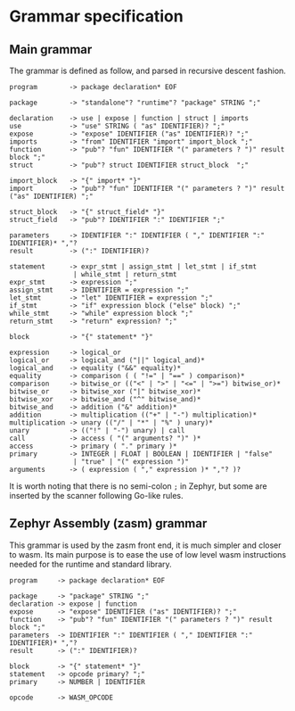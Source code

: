 # Grammar specification

## Main grammar

The grammar is defined as follow, and parsed in recursive descent fashion.

```
program        -> package declaration* EOF

package        -> "standalone"? "runtime"? "package" STRING ";"

declaration    -> use | expose | function | struct | imports
use            -> "use" STRING ( "as" IDENTIFIER)? ";"
expose         -> "expose" IDENTIFIER ("as" IDENTIFIER)? ";"
imports        -> "from" IDENTIFIER "import" import_block ";"
function       -> "pub"? "fun" IDENTIFIER "(" parameters ? ")" result block ";"
struct         -> "pub"? struct IDENTIFIER struct_block  ";"

import_block   -> "{" import* "}"
import         -> "pub"? "fun" IDENTIFIER "(" parameters ? ")" result ("as" IDENTIFIER) ";"

struct_block   -> "{" struct_field* "}"
struct_field   -> "pub"? IDENTIFIER ":" IDENTIFIER ";"

parameters     -> IDENTIFIER ":" IDENTIFIER ( "," IDENTIFIER ":" IDENTIFIER)* ","?
result         -> (":" IDENTIFIER)?

statement      -> expr_stmt | assign_stmt | let_stmt | if_stmt
                | while_stmt | return_stmt
expr_stmt      -> expression ";"
assign_stmt    -> IDENTIFIER = expression ";"
let_stmt       -> "let" IDENTIFIER = expression ";"
if_stmt        -> "if" expression block ("else" block) ";"
while_stmt     -> "while" expression block ";"
return_stmt    -> "return" expression? ";"

block          -> "{" statement* "}"

expression     -> logical_or
logical_or     -> logical_and ("||" logical_and)*
logical_and    -> equality ("&&" equality)*
equality       -> comparison ( ( "!=" | "==" ) comparison)*
comparison     -> bitwise_or (("<" | ">" | "<=" | ">=") bitwise_or)*
bitwise_or     -> bitwise_xor ("|" bitwise_xor)*
bitwise_xor    -> bitwise_and ("^" bitwise_and)*
bitwise_and    -> addition ("&" addition)*
addition       -> multiplication (("+" | "-") multiplication)*
multiplication -> unary (("/" | "*" | "%" ) unary)*
unary          -> (("!" | "-") unary) | call
call           -> access ( "(" arguments? ")" )*
access         -> primary ( "." primary )*
primary        -> INTEGER | FLOAT | BOOLEAN | IDENTIFIER | "false"
                | "true" | "(" expression ")"
arguments      -> ( expression ( "," expression )* ","? )?
```

It is worth noting that there is no semi-colon `;` in Zephyr, but some are inserted by the scanner following Go-like rules.

## Zephyr Assembly (zasm) grammar

This grammar is used by the zasm front end, it is much simpler and closer to wasm. Its main purpose is to ease the use of low level wasm instructions needed for the runtime and standard library.

```
program     -> package declaration* EOF

package     -> "package" STRING ";"
declaration -> expose | function
expose      -> "expose" IDENTIFIER ("as" IDENTIFIER)? ";"
function    -> "pub"? "fun" IDENTIFIER "(" parameters ? ")" result block ";"
parameters  -> IDENTIFIER ":" IDENTIFIER ( "," IDENTIFIER ":" IDENTIFIER)* ","?
result      -> (":" IDENTIFIER)?

block       -> "{" statement* "}"
statement   -> opcode primary? ";"
primary     -> NUMBER | IDENTIFIER

opcode      -> WASM_OPCODE
```
